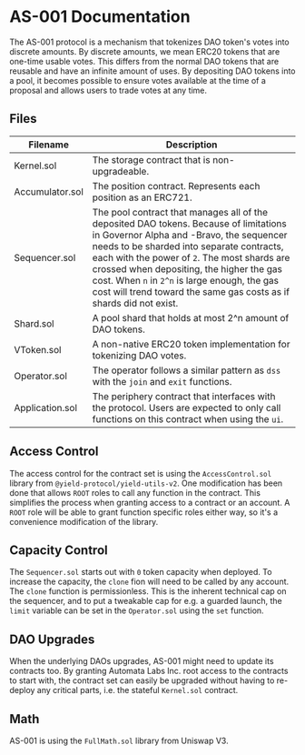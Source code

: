 # AS-001 Documentation

The AS-001 protocol is a mechanism that tokenizes DAO token's votes into discrete amounts. By discrete amounts, we mean ERC20 tokens that are one-time usable votes. This differs from the normal DAO tokens that are reusable and have an infinite amount of uses. By depositing DAO tokens into a pool, it becomes possible to ensure votes available at the time of a proposal and allows users to trade votes at any time.

## Files

| Filename | Description |
|---|---|
| Kernel.sol | The storage contract that is non-upgradeable. |
| Accumulator.sol | The position contract. Represents each position as an ERC721. |
| Sequencer.sol | The pool contract that manages all of the deposited DAO tokens. Because of limitations in Governor Alpha and -Bravo, the sequencer needs to be sharded into separate contracts, each with the power of `2`. The most shards are crossed when depositing, the higher the gas cost. When `n` in `2^n` is large enough, the gas cost will trend toward the same gas costs as if shards did not exist. |
| Shard.sol | A pool shard that holds at most 2^n amount of DAO tokens. |
| VToken.sol | A non-native ERC20 token implementation for tokenizing DAO votes. |
| Operator.sol | The operator follows a similar pattern as `dss` with the `join` and `exit` functions. |
| Application.sol | The periphery contract that interfaces with the protocol. Users are expected to only call functions on this contract when using the `ui`. |

## Access Control

The access control for the contract set is using the `AccessControl.sol` library from `@yield-protocol/yield-utils-v2`. One modification has been done that allows `ROOT` roles to call any function in the contract. This simplifies the process when granting access to a contract or an account. A `ROOT` role will be able to grant function specific roles either way, so it's a convenience modification of the library.

## Capacity Control

The `Sequencer.sol` starts out with `0` token capacity when deployed. To increase the capacity, the `clone` fion will need to be called by any account. The `clone` function is permissionless. This is the inherent technical cap on the sequencer, and to put a tweakable cap for e.g. a guarded launch, the `limit` variable can be set in the `Operator.sol` using the `set` function.

## DAO Upgrades

When the underlying DAOs upgrades, AS-001 might need to update its contracts too. By granting Automata Labs Inc. root access to the contracts to start with, the contract set can easily be upgraded without having to re-deploy any critical parts, i.e. the stateful `Kernel.sol` contract.

## Math

AS-001 is using the `FullMath.sol` library from Uniswap V3.
